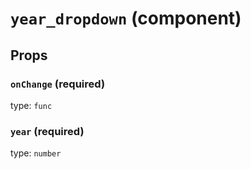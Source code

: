 `year_dropdown` (component)
===========================



Props
-----

### `onChange` (required)

type: `func`


### `year` (required)

type: `number`

